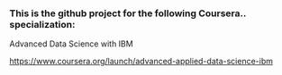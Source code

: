 ### This is the github project for the following Coursera.. specialization:

Advanced Data Science with IBM

https://www.coursera.org/launch/advanced-applied-data-science-ibm
